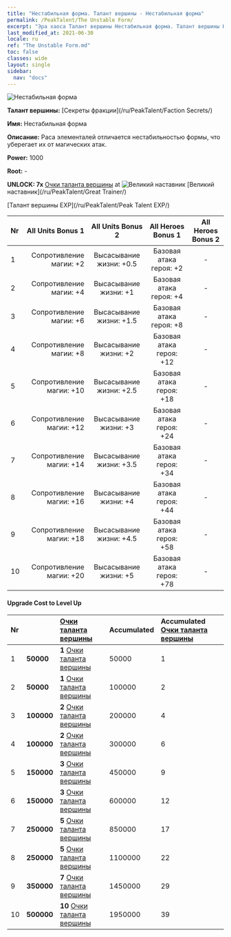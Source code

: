 ```yaml
---
title: "Нестабильная форма. Талант вершины - Нестабильная форма"
permalink: /PeakTalent/The Unstable Form/
excerpt: "Эра хаоса Талант вершины Нестабильная форма. Талант вершины Нестабильная форма. Нестабильная форма"
last_modified_at: 2021-06-30
locale: ru
ref: "The Unstable Form.md"
toc: false
classes: wide
layout: single
sidebar:
  nav: "docs"
---
```


  ![Нестабильная форма](/images/pt/talent_3002.png)

  **Талант вершины:** [Секреты фракции](/ru/PeakTalent/Faction Secrets/)

  **Имя:** Нестабильная форма

  **Описание:** Раса элементалей отличается нестабильностью формы, что уберегает их от магических атак.

  **Power:** 1000

  **Root:** -

  **UNLOCK: 7x** [Очки таланта вершины](/ItemsRU/con_934/) at ![Великий наставник](/images/pt/talent_3001.png) [Великий наставник](/ru/PeakTalent/Great Trainer/)

  [Талант вершины EXP](/ru/PeakTalent/Peak Talent EXP/)

  | Nr | All Units Bonus 1 | All Units Bonus 2 | All Heroes Bonus 1 | All Heroes Bonus 2 |
  |:---|--------------:|:-------------:|:-------------:|:-------------:|
  | 1 | Сопротивление магии: +2 | Высасывание жизни: +0.5 | Базовая атака героя: +2 | - |
  | 2 | Сопротивление магии: +4 | Высасывание жизни: +1 | Базовая атака героя: +4 | - |
  | 3 | Сопротивление магии: +6 | Высасывание жизни: +1.5 | Базовая атака героя: +8 | - |
  | 4 | Сопротивление магии: +8 | Высасывание жизни: +2 | Базовая атака героя: +12 | - |
  | 5 | Сопротивление магии: +10 | Высасывание жизни: +2.5 | Базовая атака героя: +18 | - |
  | 6 | Сопротивление магии: +12 | Высасывание жизни: +3 | Базовая атака героя: +24 | - |
  | 7 | Сопротивление магии: +14 | Высасывание жизни: +3.5 | Базовая атака героя: +34 | - |
  | 8 | Сопротивление магии: +16 | Высасывание жизни: +4 | Базовая атака героя: +44 | - |
  | 9 | Сопротивление магии: +18 | Высасывание жизни: +4.5 | Базовая атака героя: +58 | - |
  | 10 | Сопротивление магии: +20 | Высасывание жизни: +5 | Базовая атака героя: +78 | - |


#### Upgrade Cost to Level Up

  | Nr | <i class="fas fa-coins"/> | [Очки таланта вершины](/ItemsRU/con_934/) | Accumulated <i class="fas fa-coins"/> | Accumulated [Очки таланта вершины](/ItemsRU/con_934/) |
  |:---|:--------------|:-------------|:-------------|:-------------|
  | 1 | **50000** | **1** [Очки таланта вершины](/ItemsRU/con_934/) | 50000 | 1 |
  | 2 | **50000** | **1** [Очки таланта вершины](/ItemsRU/con_934/) | 100000 | 2 |
  | 3 | **100000** | **2** [Очки таланта вершины](/ItemsRU/con_934/) | 200000 | 4 |
  | 4 | **100000** | **2** [Очки таланта вершины](/ItemsRU/con_934/) | 300000 | 6 |
  | 5 | **150000** | **3** [Очки таланта вершины](/ItemsRU/con_934/) | 450000 | 9 |
  | 6 | **150000** | **3** [Очки таланта вершины](/ItemsRU/con_934/) | 600000 | 12 |
  | 7 | **250000** | **5** [Очки таланта вершины](/ItemsRU/con_934/) | 850000 | 17 |
  | 8 | **250000** | **5** [Очки таланта вершины](/ItemsRU/con_934/) | 1100000 | 22 |
  | 9 | **350000** | **7** [Очки таланта вершины](/ItemsRU/con_934/) | 1450000 | 29 |
  | 10 | **500000** | **10** [Очки таланта вершины](/ItemsRU/con_934/) | 1950000 | 39 |
